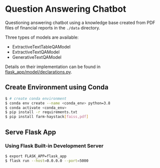 # Question Answering Chatbot

Questioning answering chatbot using a knowledge base created from PDF files of financial reports in the `./data` directory. 

Three types of models are available:

* ExtractiveTextTableQAModel
* ExtractiveTextQAModel
* GenerativeTextQAModel

Details on their implementation can be found in [flask_app/model/declarations.py](flask_app/model/declarations.py).


## Create Environment using Conda

```bash
$ # create conda environment
$ conda env create --name <conda_env> python=3.8
$ conda activate <conda_env>
$ pip install -r requirements.txt
$ pip install farm-haystack[faiss,pdf]
```

## Serve Flask App

### Using Flask Built-in Development Server

```bash
$ export FLASK_APP=flask_app
$ flask run --host=0.0.0.0 --port=5000
```
